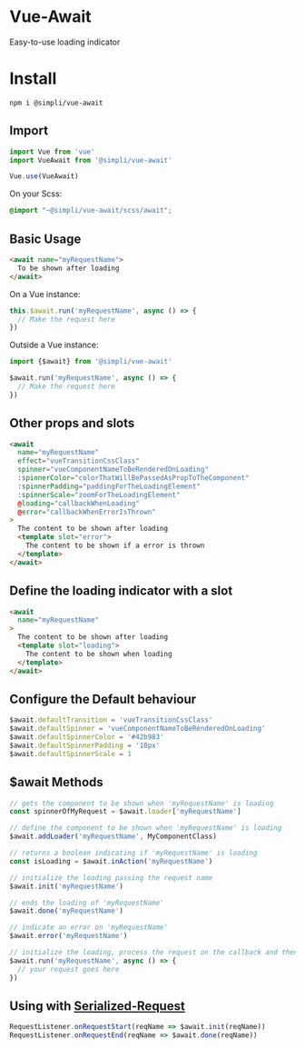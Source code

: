 # Vue-Await

Easy-to-use loading indicator

# Install
```
npm i @simpli/vue-await
```

## Import
```typescript
import Vue from 'vue'
import VueAwait from '@simpli/vue-await'

Vue.use(VueAwait)
```
On your Scss:
```scss
@import "~@simpli/vue-await/scss/await";
```

## Basic Usage
```html
<await name="myRequestName">
  To be shown after loading
</await>
```
On a Vue instance:
```typescript
this.$await.run('myRequestName', async () => {
  // Make the request here
})
```
Outside a Vue instance:
```typescript
import {$await} from '@simpli/vue-await'

$await.run('myRequestName', async () => {
  // Make the request here
})
```

## Other props and slots
```html
<await
  name="myRequestName"
  effect="vueTransitionCssClass"
  spinner="vueComponentNameToBeRenderedOnLoading"
  :spinnerColor="colorThatWillBePassedAsPropToTheComponent"
  :spinnerPadding="paddingForTheLoadingElement"
  :spinnerScale="zoomForTheLoadingElement"
  @loading="callbackWhenLoading"
  @error="callbackWhenErrorIsThrown"
>
  The content to be shown after loading
  <template slot="error">
    The content to be shown if a error is thrown
  </template>
</await>
```

## Define the loading indicator with a slot
```html
<await
  name="myRequestName"
>
  The content to be shown after loading
  <template slot="loading">
    The content to be shown when loading
  </template>
</await>
```

## Configure the Default behaviour
```typescript
$await.defaultTransition = 'vueTransitionCssClass'
$await.defaultSpinner = 'vueComponentNameToBeRenderedOnLoading'
$await.defaultSpinnerColor = '#42b983'
$await.defaultSpinnerPadding = '10px'
$await.defaultSpinnerScale = 1
```

## $await Methods
```typescript
// gets the component to be shown when 'myRequestName' is loading
const spinnerOfMyRequest = $await.loader['myRequestName']

// define the component to be shown when 'myRequestName' is loading
$await.addLoader('myRequestName', MyComponentClass)

// returns a boolean indicating if 'myRequestName' is loading
const isLoading = $await.inAction('myRequestName')

// initialize the loading passing the request name
$await.init('myRequestName')

// ends the loading of 'myRequestName'
$await.done('myRequestName')

// indicate an error on 'myRequestName'
$await.error('myRequestName')

// initialize the loading, process the request on the callback and then ends the loading
$await.run('myRequestName', async () => {
  // your request goes here
})

```

## Using with [Serialized-Request](https://github.com/simplitech/serialized-request)
```typescript
RequestListener.onRequestStart(reqName => $await.init(reqName))
RequestListener.onRequestEnd(reqName => $await.done(reqName))
```
